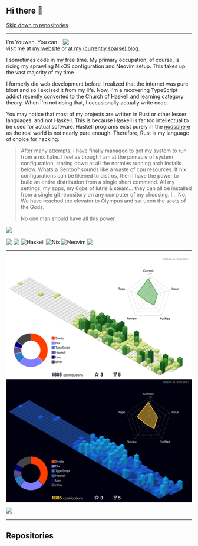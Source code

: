 ## Hi there 🦀

[Skip down to repositories](https://github.com/youwen5#repositories)

---

<picture>
    <a href="https://www.last.fm/user/couscousdude"><img src="https://lastfm-recently-played.vercel.app/api?user=couscousdude" height="auto" width="350px" align="right" /></a>

</picture>

I'm Youwen. You can visit me at [my website](https://youwen.dev) or
[at my (currently sparse) blog](https://blog.youwen.dev).

I sometimes code in my free time. My primary occupation, of course,
is ricing my sprawling NixOS configuration and Neovim setup. This takes up the
vast majority of my time.

I formerly did web development before I realized that the internet was pure
bloat and so I excised it from my life. Now, I'm a recovering TypeScript addict
recently converted to the Church of Haskell and learning category theory. When
I'm not doing that, I occasionally actually write code.

You may notice that most of my projects are written in Rust or other lesser
languages, and not Haskell. This is because Haskell is far too intellectual to
be used for actual software. Haskell programs exist purely in the
[noösphere](https://en.wikipedia.org/wiki/Noosphere) as the real world is not
nearly pure enough. Therefore, Rust is my language of choice for hacking.

> After many attempts, I have finally managed to get my system to run from a nix
> flake. I feel as though I am at the pinnacle of system configuration, staring
> down at all the normies running arch installs below. Whats a Gentoo? sounds
> like a waste of cpu resources. If nix configurations can be likened to
> distros, then I have the power to build an entire distribution from a single
> short command. All my settings, my apps, my 6gbs of lutris & steam... they can
> all be installed from a single git repository on any computer of my choosing.
> I... No, We have reached the elevator to Olympus and sat upon the seats of the
> Gods.
>
> No one man should have all this power.

<a href="https://www.vim.org" target="_blank">![](https://moolenaar.net/vim_anim.gif)</a>

<img src="https://img.shields.io/badge/Arch%20Linux-1793D1?logo=arch-linux&logoColor=fff&style=for-the-badge" align="top"></img>
<img src="https://img.shields.io/badge/rust-%23000000.svg?style=for-the-badge&logo=rust&logoColor=white" align="top"></img>
![Haskell](https://img.shields.io/badge/Haskell-5e5086?style=for-the-badge&logo=haskell&logoColor=white)
![Nix](https://img.shields.io/badge/NIX-5277C3.svg?style=for-the-badge&logo=NixOS&logoColor=white)
![Neovim](https://img.shields.io/badge/NeoVim-%2357A143.svg?&style=for-the-badge&logo=neovim&logoColor=white)
<img src="https://github.com/youwen5/youwen5/blob/main/assets/powered-by-debian.gif" align="top"></img>

---

<img align="center" src="https://github.com/youwen5/youwen5/blob/main/profile-3d-contrib/profile-green-animate.svg#gh-light-mode-only">
<img align="center" src="https://github.com/youwen5/youwen5/blob/main/profile-3d-contrib/profile-night-view.svg#gh-dark-mode-only">

![](https://static.fsf.org/nosvn/appeal2024/GIMP.png)

---

## Repositories
